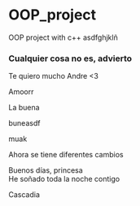 # OOP_project

OOP project with c++
asdfghjklñ

### Cualquier cosa no es, advierto

Te quiero mucho Andre <3

Amoorr

La buena

buneasdf

muak

Ahora se tiene diferentes cambios

Buenos días, princesa\
He soñado toda la noche contigo

Cascadia
